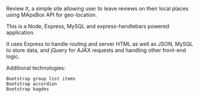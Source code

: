 Review It, a simple site allowing user to leave reviews on their local places using MApxBox API for geo-location.

This is a Node, Express, MySQL and express-handlebars powered application.

It uses Express to handle routing and server HTML as well as JSON, MySQL to store data, and jQuery for AJAX requests and handling other front-end logic.

Additional technologies:

    Bootstrap group list items
    Bootstrap accordion
    Bootstrap bagdes
